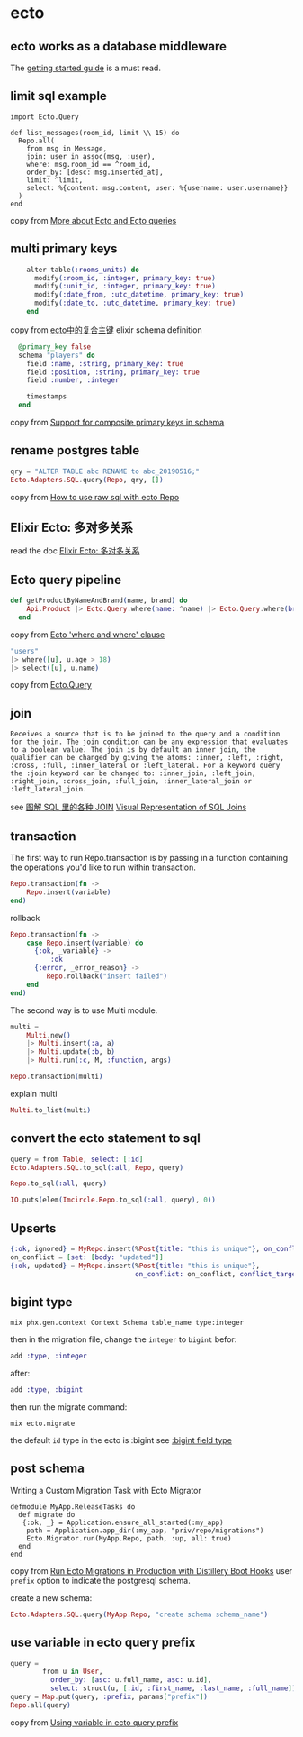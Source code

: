 # ecto

## ecto works as a database middleware
The [getting started guide](https://hexdocs.pm/ecto/getting-started.html) is a must read.

## limit sql example

```
import Ecto.Query

def list_messages(room_id, limit \\ 15) do
  Repo.all(
    from msg in Message,
    join: user in assoc(msg, :user),
    where: msg.room_id == ^room_id,
    order_by: [desc: msg.inserted_at],
    limit: ^limit,
    select: %{content: msg.content, user: %{username: user.username}}
  )
end
```
copy from [More about Ecto and Ecto queries](http://whatdidilearn.info/2018/03/18/more-about-ecto-and-ecto-queries.html)

## multi primary keys

``` elixir
    alter table(:rooms_units) do
      modify(:room_id, :integer, primary_key: true)
      modify(:unit_id, :integer, primary_key: true)
      modify(:date_from, :utc_datetime, primary_key: true)
      modify(:date_to, :utc_datetime, primary_key: true)
    end
```
copy from [ecto中的复合主键](https://xbuba.com/questions/55038829)
elixir schema definition

``` elixir
  @primary_key false
  schema "players" do
    field :name, :string, primary_key: true
    field :position, :string, primary_key: true
    field :number, :integer

    timestamps
  end
```
copy from [Support for composite primary keys in schema](https://github.com/elixir-ecto/ecto/pull/1210)

## rename postgres table

``` elixir
qry = "ALTER TABLE abc RENAME to abc_20190516;"
Ecto.Adapters.SQL.query(Repo, qry, [])
```
copy from [How to use raw sql with ecto Repo](https://stackoverflow.com/questions/27751216/how-to-use-raw-sql-with-ecto-repo)

## Elixir Ecto: 多对多关系
read the doc [Elixir Ecto: 多对多关系](https://segmentfault.com/a/1190000005036198)

## Ecto query pipeline

``` elixir
def getProductByNameAndBrand(name, brand) do
    Api.Product |> Ecto.Query.where(name: ^name) |> Ecto.Query.where(brand: ^brand) |> all
  end
```
copy from [Ecto 'where and where' clause](https://stackoverflow.com/questions/44211863/ecto-where-and-where-clause)

``` elixir
"users"
|> where([u], u.age > 18)
|> select([u], u.name)
```
copy from [Ecto.Query](https://hexdocs.pm/ecto/Ecto.Query.html)

## join

```
Receives a source that is to be joined to the query and a condition for the join. The join condition can be any expression that evaluates to a boolean value. The join is by default an inner join, the qualifier can be changed by giving the atoms: :inner, :left, :right, :cross, :full, :inner_lateral or :left_lateral. For a keyword query the :join keyword can be changed to: :inner_join, :left_join, :right_join, :cross_join, :full_join, :inner_lateral_join or :left_lateral_join.
```
see [图解 SQL 里的各种 JOIN](https://mazhuang.org/2017/09/11/joins-in-sql/)
[Visual Representation of SQL Joins](https://www.codeproject.com/Articles/33052/Visual-Representation-of-SQL-Joins)

## transaction
The first way to run Repo.transaction is by passing in a function containing the operations you'd like to run within transaction.

``` elixir
Repo.transaction(fn ->
    Repo.insert(variable)
end)
```
rollback

``` elixir
Repo.transaction(fn ->
    case Repo.insert(variable) do
      {:ok, _variable} ->
          :ok
      {:error, _error_reason} ->
         Repo.rollback("insert failed")
    end
end)
```

The second way is to use Multi module.

``` elixir
multi =
    Multi.new()
    |> Multi.insert(:a, a)
    |> Multi.update(:b, b)
    |> Multi.run(:c, M, :function, args)

Repo.transaction(multi)
```

explain multi

``` elixir
Multi.to_list(multi)
```

## convert the ecto statement to sql

``` elixir
query = from Table, select: [:id]
Ecto.Adapters.SQL.to_sql(:all, Repo, query)

Repo.to_sql(:all, query)

IO.puts(elem(Imcircle.Repo.to_sql(:all, query), 0))
```

## Upserts

``` elixir
{:ok, ignored} = MyRepo.insert(%Post{title: "this is unique"}, on_conflict: :nothing)
on_conflict = [set: [body: "updated"]]
{:ok, updated} = MyRepo.insert(%Post{title: "this is unique"},
                               on_conflict: on_conflict, conflict_target: :title)

```

## bigint type

``` shell
mix phx.gen.context Context Schema table_name type:integer
```
then in the migration file, change the `integer` to `bigint`
befor:

``` elixir
add :type, :integer
```
after:

``` elixir
add :type, :bigint
```
then run the migrate command:

``` shell
mix ecto.migrate
```
the default `id` type in the ecto is :bigint
see [:bigint field type](https://github.com/elixir-ecto/postgrex/issues/316)

## post schema
Writing a Custom Migration Task with Ecto Migrator
``` shell
defmodule MyApp.ReleaseTasks do
  def migrate do
   {:ok, _} = Application.ensure_all_started(:my_app)
    path = Application.app_dir(:my_app, "priv/repo/migrations")
    Ecto.Migrator.run(MyApp.Repo, path, :up, all: true)
  end
end
```
copy from [Run Ecto Migrations in Production with Distillery Boot Hooks](https://medium.com/flatiron-labs/run-ecto-migrations-in-production-with-distillery-boot-hooks-7f576d2b93ed)
user `prefix` option to indicate the postgresql schema.

create a new schema:

``` elixir
Ecto.Adapters.SQL.query(MyApp.Repo, "create schema schema_name")
```
## use variable in ecto query prefix

``` elixir
query =
        from u in User,
          order_by: [asc: u.full_name, asc: u.id],
          select: struct(u, [:id, :first_name, :last_name, :full_name])
query = Map.put(query, :prefix, params["prefix"])
Repo.all(query)
```
copy from [Using variable in ecto query prefix](https://elixirforum.com/t/using-variable-in-ecto-query-prefix/21178/4)

